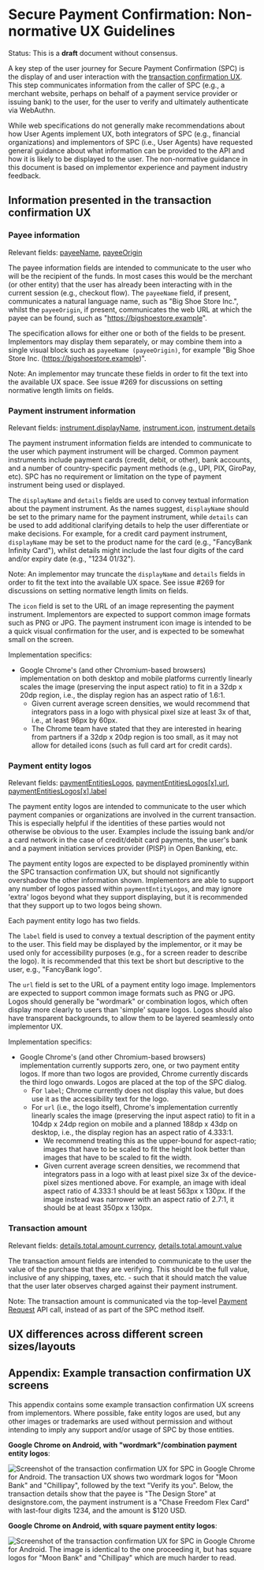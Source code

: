# Secure Payment Confirmation: Non-normative UX Guidelines

Status: This is a **draft** document without consensus.

A key step of the user journey for Secure Payment Confirmation (SPC) is the
display of and user interaction with the [transaction confirmation UX]. This
step communicates information from the caller of SPC (e.g., a merchant website,
perhaps on behalf of a payment service provider or issuing bank) to the user,
for the user to verify and ultimately authenticate via WebAuthn.

While web specifications do not generally make recommendations about how User
Agents implement UX, both integrators of SPC (e.g., financial organizations)
and implementors of SPC (i.e., User Agents) have requested general guidance
about what information can be provided to the API and how it is likely to be
displayed to the user. The non-normative guidance in this document is based on
implementor experience and payment industry feedback.

## Information presented in the transaction confirmation UX

### Payee information

Relevant fields: [payeeName], [payeeOrigin]

The payee information fields are intended to communicate to the user who will
be the recipient of the funds. In most cases this would be the merchant (or
other entity) that the user has already been interacting with in the current
session (e.g., checkout flow). The `payeeName` field, if present, communicates
a natural language name, such as "Big Shoe Store Inc.", whilst the
`payeeOrigin`, if present, communicates the web URL at which the payee can be
found, such as "https://bigshoestore.example".

The specification allows for either one or both of the fields to be present.
Implementors may display them separately, or may combine them into a single
visual block such as `payeeName (payeeOrigin)`, for example "Big Shoe Store
Inc. (https://bigshoestore.example)".

Note: An implementor may truncate these fields in order to fit the text into
the available UX space. See issue #269 for discussions on setting normative
length limits on fields.

### Payment instrument information

Relevant fields: [instrument.displayName], [instrument.icon], [instrument.details]

The payment instrument information fields are intended to communicate to the
user which payment instrument will be charged. Common payment instruments
include payment cards (credit, debit, or other), bank accounts, and a number of
country-specific payment methods (e.g., UPI, PIX, GiroPay, etc). SPC has no
requirement or limitation on the type of payment instrument being used or
displayed.

The `displayName` and `details` fields are used to convey textual information
about the payment instrument. As the names suggest, `displayName` should be set
to the primary name for the payment instrument, while `details` can be used to
add additional clarifying details to help the user differentiate or make
decisions.  For example, for a credit card payment instrument, `displayName`
may be set to the product name for the card (e.g., "FancyBank Infinity Card"),
whilst details might include the last four digits of the card and/or expiry
date (e.g., "1234 01/32").

Note: An implementor may truncate the `displayName` and `details` fields in
order to fit the text into the available UX space. See issue #269 for
discussions on setting normative length limits on fields.

The `icon` field is set to the URL of an image representing the payment
instrument. Implementors are expected to support common image formats such as
PNG or JPG. The payment instrument icon image is intended to be a quick visual
confirmation for the user, and is expected to be somewhat small on the screen.

Implementation specifics:

- Google Chrome's (and other Chromium-based browsers) implementation on both
  desktop and mobile platforms currently linearly scales the image (preserving
  the input aspect ratio) to fit in a 32dp x 20dp region, i.e., the display
  region has an aspect ratio of 1.6:1.
    - Given current average screen densities, we would recommend that
      integrators pass in a logo with physical pixel size at least 3x of that,
      i.e., at least 96px by 60px.
    - The Chrome team have stated that they are interested in hearing from
      partners if a 32dp x 20dp region is too small, as it may not allow for
      detailed icons (such as full card art for credit cards).

### Payment entity logos

Relevant fields: [paymentEntitiesLogos], [paymentEntitiesLogos\[x\].url], [paymentEntitiesLogos\[x\].label]

The payment entity logos are intended to communicate to the user which payment
companies or organizations are involved in the current transaction. This is
especially helpful if the identities of these parties would not otherwise be
obvious to the user. Examples include the issuing bank and/or a card network in
the case of credit/debit card payments, the user's bank and a payment
initiation services provider (PISP) in Open Banking, etc.

The payment entity logos are expected to be displayed prominently within the
SPC transaction confirmation UX, but should not significantly overshadow the
other information shown. Implementors are able to support any number of logos
passed within `paymentEntityLogos`, and may ignore 'extra' logos beyond what
they support displaying, but it is recommended that they support up to two
logos being shown.

Each payment entity logo has two fields.

The `label` field is used to convey a textual description of the payment entity
to the user. This field may be displayed by the implementor, or it may be used
only for accessibility purposes (e.g., for a screen reader to describe the
logo). It is recommended that this text be short but descriptive to the user,
e.g., "FancyBank logo".

The `url` field is set to the URL of a payment entity logo image. Implementors
are expected to support common image formats such as PNG or JPG. Logos should
generally be "wordmark" or combination logos, which often display more clearly
to users than 'simple' square logos. Logos should also have transparent
backgrounds, to allow them to be layered seamlessly onto implementor UX.

Implementation specifics:

- Google Chrome's (and other Chromium-based browsers) implementation currently
  supports zero, one, or two payment entity logos. If more than two logos are
  provided, Chrome currently discards the third logo onwards. Logos are placed
  at the top of the SPC dialog.
    - For `label`; Chrome currently does not display this value, but does use
      it as the accessibility text for the logo.
    - For `url` (i.e., the logo itself), Chrome's implementation currently
      linearly scales the image (preserving the input aspect ratio) to fit in a
      104dp x 24dp region on mobile and a planned 188dp x 43dp on desktop, i.e.,
      the display region has an aspect ratio of 4.333:1.
        - We recommend treating this as the upper-bound for aspect-ratio;
          images that have to be scaled to fit the height look better than
          images that have to be scaled to fit the width.
        - Given current average screen densities, we recommend that integrators
          pass in a logo with at least pixel size 3x of the device-pixel sizes
          mentioned above. For example, an image with ideal aspect ratio of
          4.333:1 should be at least 563px x 130px. If the image instead was
          narrower with an aspect ratio of 2.7:1, it should be at least
          350px x 130px.

### Transaction amount

Relevant fields: [details.total.amount.currency], [details.total.amount.value]

The transaction amount fields are intended to communicate to the user the value
of the purchase that they are verifying. This should be the full value,
inclusive of any shipping, taxes, etc. - such that it should match the value
that the user later observes charged against their payment instrument.

Note: The transaction amount is communicated via the top-level [Payment
Request](https://w3c.github.io/payment-request) API call, instead of as part of
the SPC method itself.

## UX differences across different screen sizes/layouts

## Appendix: Example transaction confirmation UX screens

This appendix contains some example transaction confirmation UX screens from
implementors. Where possible, fake entity logos are used, but any other images
or trademarks are used without permission and without intending to imply any
support and/or usage of SPC by those entities.

**Google Chrome on Android, with "wordmark"/combination payment entity logos**:

![Screenshot of the transaction confirmation UX for SPC in Google Chrome for Android. The transaction UX shows two wordmark logos for "Moon Bank" and "Chillipay", followed by the text "Verify its you". Below, the transaction details show that the payee is "The Design Store" at designstore.com, the payment instrument is a "Chase Freedom Flex Card" with last-four digits 1234, and the amount is $120 USD.](/images/ux-guidelines-google-chrome-android.png)

**Google Chrome on Android, with square payment entity logos**:

![Screenshot of the transaction confirmation UX for SPC in Google Chrome for Android. The image is identical to the one proceeding it, but has square logos for "Moon Bank" and "Chillipay" which are much harder to read.](/images/ux-guidelines-google-chrome-android-square-logos.png)

[details.total.amount.currency]: https://w3c.github.io/payment-request/#dom-paymentcurrencyamount-currency
[details.total.amount.value]: https://w3c.github.io/payment-request/#dom-paymentcurrencyamount-value
[instrument.details]: https://w3c.github.io/secure-payment-confirmation/#dom-paymentcredentialinstrument-details
[instrument.displayName]:https://w3c.github.io/secure-payment-confirmation/#dom-paymentcredentialinstrument-displayname
[instrument.icon]: https://w3c.github.io/secure-payment-confirmation/#dom-paymentcredentialinstrument-icon
[payeeName]: https://w3c.github.io/secure-payment-confirmation/#dom-securepaymentconfirmationrequest-payeename
[payeeOrigin]: https://w3c.github.io/secure-payment-confirmation/#dom-securepaymentconfirmationrequest-payeeorigin
[paymentEntitiesLogos]: https://w3c.github.io/secure-payment-confirmation/#dom-securepaymentconfirmationrequest-paymententitieslogos
[paymentEntitiesLogos\[x\].label]: https://w3c.github.io/secure-payment-confirmation/#dom-paymententitylogo-label
[paymentEntitiesLogos\[x\].url]: https://w3c.github.io/secure-payment-confirmation/#dom-paymententitylogo-url
[transaction confirmation UX]: https://w3c.github.io/secure-payment-confirmation/#sctn-transaction-confirmation-ux
